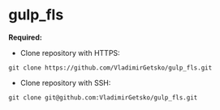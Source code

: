 # gulp_fls

**Required:**

* Clone repository with HTTPS:
```
git clone https://github.com/VladimirGetsko/gulp_fls.git
```
* Clone repository with SSH:
```
git clone git@github.com:VladimirGetsko/gulp_fls.git
```
